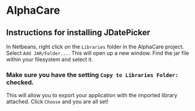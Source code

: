 # AlphaCare

## Instructions for installing JDatePicker
In Netbeans, right click on the ```Libraries``` folder in the AlphaCare project. 
Select ```Add JAR/Folder...```. 
This will open up a new window. 
Find the jar file within your filesystem and select it. 
### Make sure you have the setting ```Copy to Libraries Folder:``` checked. 
This will allow you to export your application with the imported library attached. 
Click ```Choose``` and you are all set!
